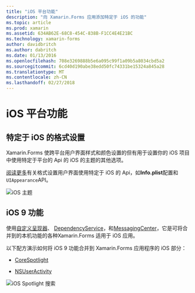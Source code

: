 ```yaml
---
title: "iOS 平台功能"
description: "向 Xamarin.Forms 应用添加特定于 iOS 的功能"
ms.topic: article
ms.prod: xamarin
ms.assetid: 634AB62E-68C8-454C-838B-F1CC4E4E21BC
ms.technology: xamarin-forms
author: davidbritch
ms.author: dabritch
ms.date: 01/13/2016
ms.openlocfilehash: 708e3269888b5e6a095c99f1a09b5a8034cbd5a2
ms.sourcegitcommit: 6cd40d190abe38edd50fc74331be15324a845a28
ms.translationtype: MT
ms.contentlocale: zh-CN
ms.lasthandoff: 02/27/2018
---
```

# <a name="ios-platform-features"></a>iOS 平台功能

## <a name="ios-specific-formatting"></a>特定于 iOS 的格式设置

Xamarin.Forms 使跨平台用户界面样式和颜色设置的但有用于设置你的 iOS 项目中使用特定于平台的 Api 的 iOS 的主题的其他选项。

[阅读更多](theme.md)有关格式设置用户界面使用特定于 iOS 的 Api，如**Info.plist**配置和`UIAppearance`API。

![](images/status-white-sml.png "iOS 主题")

## <a name="ios-9-features"></a>iOS 9 功能

使用[自定义呈现器](~/xamarin-forms/app-fundamentals/custom-renderer/index.md)、 [DependencyService](~/xamarin-forms/app-fundamentals/dependency-service/index.md)，和[MessagingCenter](~/xamarin-forms/app-fundamentals/messaging-center.md)，它是可将合并到的本机功能的各种Xamarin.Forms 适用于 iOS 应用。

以下配方演示如何将 iOS 9 功能合并到 Xamarin.Forms 应用程序的 iOS 部分：

* [CoreSpotlight](https://developer.xamarin.com/recipes/cross-platform/xamarin-forms/ios/core-spotlight-search/)

* [NSUserActivity](https://developer.xamarin.com/recipes/cross-platform/xamarin-forms/ios/nsuseractivity-search/)

![](images/corespotlight.png "iOS Spotlight 搜索")

